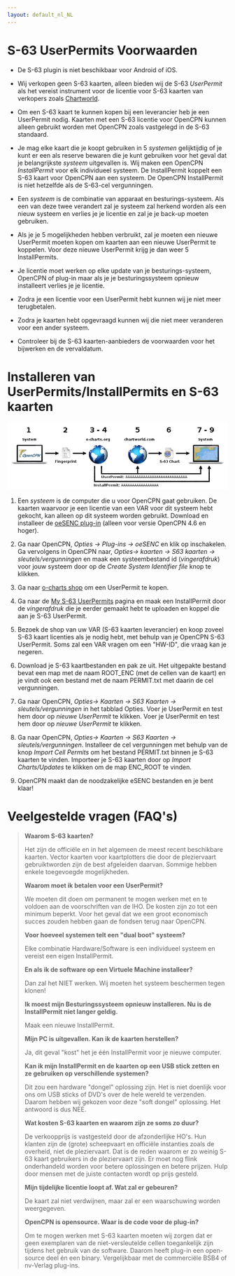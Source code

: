 ```yaml
---
layout: default_nl_NL
---
```

# S-63 UserPermits Voorwaarden

- De S-63 plugin is niet beschikbaar voor Android of iOS.

- Wij verkopen geen S-63 kaarten, alleen bieden wij de S-63 *UserPermit* als het vereist instrument voor de licentie voor S-63 kaarten van verkopers zoals [Chartworld](https://www.chartworld.com/shop/off_enc).

- Om een S-63 kaart te kunnen kopen bij een leverancier heb je een UserPermit nodig. Kaarten met een S-63 licentie voor OpenCPN kunnen alleen gebruikt worden met OpenCPN zoals vastgelegd in de S-63 standaard.

- Je mag elke kaart die je koopt gebruiken in 5 *systemen* gelijktijdig of je kunt er een als reserve bewaren die je kunt gebruiken voor het geval dat je belangrijkste *systeem* uitgevallen is. Wij maken een OpenCPN *InstallPermit* voor elk individueel systeem. De InstallPermit koppelt een S-63 kaart voor OpenCPN aan een systeem. De OpenCPN InstallPermit is niet hetzelfde als de S-63-cel vergunningen.

- Een *systeem* is de combinatie van apparaat en besturings-systeem. Als een van deze twee verandert zal je systeem zal herkend worden als een nieuw systeem en verlies je je licentie en zal je je back-up moeten gebruiken.

- Als je je 5 mogelijkheden hebben verbruikt, zal je moeten een nieuwe UserPermit moeten kopen om kaarten aan een nieuwe UserPermit te koppelen. Voor deze nieuwe UserPermit krijg je dan weer 5 InstallPermits.

- Je licentie moet werken op elke update van je besturings-systeem, OpenCPN of plug-in maar als je je besturingssysteem opnieuw installeert verlies je je licentie.

- Zodra je een licentie voor een UserPermit hebt kunnen wij je niet meer terugbetalen.

- Zodra je kaarten hebt opgevraagd kunnen wij die niet meer veranderen voor een ander systeem.

- Controleer bij de S-63 kaarten-aanbieders de voorwaarden voor het bijwerken en de vervaldatum.

# Installeren van UserPermits/InstallPermits en S-63 kaarten

![stappen](./assets/images/s63.png)

1. Een *systeem* is de computer die u voor OpenCPN gaat gebruiken. De kaarten waarvoor je een licentie van een VAR voor dit systeem hebt gekocht, kan alleen op dit systeem worden gebruikt. Download en installeer de [oeSENC plug-in](https://opencpn.org/OpenCPN/plugins/s63.html) (alleen voor versie OpenCPN 4.6 en hoger).
    
2. Ga naar OpenCPN, *Opties → Plug-ins → oeSENC* en klik op inschakelen. Ga vervolgens in OpenCPN naar, *Opties→ kaarten → S63 kaarten → sleutels/vergunningen* en maak een systeembestand id (*vingerafdruk*) voor jouw systeem door op de *Create System Identifier file* knop te klikken.
    
3. Ga naar [o-charts shop](https://o-charts.org/shop) om een UserPermit te kopen.
    
4. Ga naar de [My S-63 UserPermits](https://o-charts.org/shop/index.php?fc=module&module=ocpermits&controller=ocpermits) pagina en maak een InstallPermit door de *vingerafdruk* die je eerder gemaakt hebt te uploaden en koppel die aan je S-63 UserPermit.
    
5. Bezoek de shop van uw VAR (S-63 kaarten leverancier) en koop zoveel S-63 kaart licenties als je nodig hebt, met behulp van je OpenCPN S-63 UserPermit. Soms zal een VAR vragen om een "HW-ID", die vraag kan je negeren.
    
6. Download je S-63 kaartbestanden en pak ze uit. Het uitgepakte bestand bevat een map met de naam ROOT_ENC (met de cellen van de kaart) en je vindt ook een bestand met de naam PERMIT.txt met daarin de cel vergunningen.
    
7. Ga naar OpenCPN, *Opties→ Kaarten → S63 Kaarten → sleutels/vergunningen* in het tabblad Opties. Voer je UserPermit en test hem door op *nieuwe UserPermit* te klikken. Voer je UserPermit en test hem door op *nieuwe UserPermit* te klikken.
    
8. Ga naar OpenCPN, *Opties→ Kaarten → S63 Kaarten → sleutels/vergunningen*. Installeer de cel vergunningen met behulp van de knop *Import Cell Permits* om het bestand PERMIT.txt binnen je S-63 kaarten te vinden. Importeer je S-63 kaarten door op *Import Charts/Updates* te klikken om de map ENC_ROOT te vinden.
    
9. OpenCPN maakt dan de noodzakelijke eSENC bestanden en je bent klaar!

# Veelgestelde vragen (FAQ's)

> **Waarom S-63 kaarten?**
> 
> Het zijn de officiële en in het algemeen de meest recent beschikbare kaarten. Vector kaarten voor kaartplotters die door de pleziervaart gebruiktworden zijn de best afgeleiden daarvan. Sommige hebben enkele toegevoegde mogelijkheden.
> 
> **Waarom moet ik betalen voor een UserPermit?**
> 
> We moeten dit doen om permanent te mogen werken met en te voldoen aan de voorschriften van de IHO. De kosten zijn zo tot een minimum beperkt. Voor het geval dat we een groot economisch succes zouden hebben gaan de fondsen terug naar OpenCPN.
> 
> **Voor hoeveel systemen telt een "dual boot" systeem?**
> 
> Elke combinatie Hardware/Software is een individueel systeem en vereist een eigen InstallPermit.
> 
> **En als ik de software op een Virtuele Machine installeer?**
> 
> Dan zal het NIET werken. Wij moeten het systeem beschermen tegen klonen!
> 
> **Ik moest mijn Besturingssysteem opnieuw installeren. Nu is de InstallPermit niet langer geldig.**
> 
> Maak een nieuwe InstallPermit.
> 
> **Mijn PC is uitgevallen. Kan ik de kaarten herstellen?**
> 
> Ja, dit geval "kost" het je één InstallPermit voor je nieuwe computer.
> 
> **Kan ik mijn InstallPermit en de kaarten op een USB stick zetten en ze gebruiken op verschillende systemen?**
> 
> Dit zou een hardware "dongel" oplossing zijn. Het is niet doenlijk voor ons om USB sticks of DVD's over de hele wereld te verzenden. Daarom hebben wij gekozen voor deze "soft dongel" oplossing. Het antwoord is dus NEE.
> 
> **Wat kosten S-63 kaarten en waarom zijn ze soms zo duur?**
> 
> De verkoopprijs is vastgesteld door de afzonderlijke HO's. Hun klanten zijn de (grote) scheepvaart en officiële instanties zoals de overheid, niet de pleziervaart. Dat is de reden waarom er zo weinig S-63 kaart gebruikers in de pleziervaart zijn. Er moet nog flink onderhandeld worden voor betere oplossingen en betere prijzen. Hulp door mensen met de juiste contacten wordt op prijs gesteld.
> 
> **Mijn tijdelijke licentie loopt af. Wat zal er gebeuren?**
> 
> De kaart zal niet verdwijnen, maar zal er een waarschuwing worden weergegeven.
> 
> **OpenCPN is opensource. Waar is de code voor de plug-in?**
> 
> Om te mogen werken met S-63 kaarten moeten wij zorgen dat er geen exemplaren van de niet-versleutelde cellen toegankelijk zijn tijdens het gebruik van de software. Daarom heeft plug-in een open-source deel én een binary. Vergelijkbaar met de commerciële BSB4 of nv-Verlag plug-ins.

